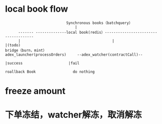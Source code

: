 # local book flow
                                Synchronous books（batchquery）
                                    |
          ------- --------------local book(redis）-------------------------------------
          |                                          |                                |(todo)
    bridge（burn，mint）                           adex_launcher(processOrders)     --adex_watcher(contractCall)--
                                                                                   |success                     |fail    
                                                                               roallback Book                 do nothing


# freeze amount 
# 下单冻结，watcher解冻，取消解冻
